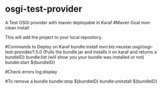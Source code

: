 # osgi-test-provider
A Test OSGi provider with maven deployable in Karaf
#Maven Goal
mvn clean install 

This will add the project to your local repository.


#Commands to Deploy on Karaf
bundle:install mvn:biz.neustar.osgi/osgi-test-provider/1.5.0 (Pulls the bundle jar and installs it on karaf and returns a bundleID)
bundle:list  (will show you your bundle was installed or not)
bundle:start ${bundleID}

#Check errors
log:display

#To remove a bundle
bundle:stop ${bundleID}
bundle:uninstall ${bundleID}
